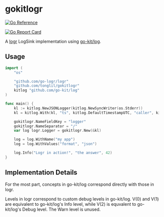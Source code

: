 # gokitlogr

[![Go Reference](https://pkg.go.dev/badge/github.com/tonglil/gokitlogr.svg)](https://pkg.go.dev/github.com/tonglil/gokitlogr)
<!-- ![test](https://github.com/tonglil/gokitlogr/workflows/test/badge.svg) -->
[![Go Report Card](https://goreportcard.com/badge/github.com/tonglil/gokitlogr)](https://goreportcard.com/report/github.com/tonglil/gokitlogr)

A [logr](https://github.com/go-logr/logr) LogSink implementation using [go-kit/log](https://github.com/go-kit/log).

## Usage

```go
import (
    "os"

    "github.com/go-logr/logr"
    "github.com/tonglil/gokitlogr"
    kitlog "github.com/go-kit/log"
)

func main() {
    kl := kitlog.NewJSONLogger(kitlog.NewSyncWriter(os.Stderr))
    kl = kitlog.With(kl, "ts", kitlog.DefaultTimestampUTC, "caller", kitlog.Caller(5))

    gokitlogr.NameFieldKey = "logger"
    gokitlogr.NameSeparator = "/"
    var log logr.Logger = gokitlogr.New(&kl)

    log = log.WithName("my app")
    log = log.WithValues("format", "json")

    log.Info("Logr in action!", "the answer", 42)
}
```

## Implementation Details

For the most part, concepts in go-kit/log correspond directly with those in logr.

Levels in logr correspond to custom debug levels in go-kit/log.
V(0) and V(1) are equivalent to go-kit/log's Info level, while V(2) is
equvalent to go-kit/log's Debug level. The Warn level is unused.
